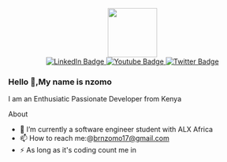 <div id="header" align="center">
  <img src="https://media.giphy.com/media/M9gbBd9nbDrOTu1Mqx/giphy.gif" width="100"/>
</div>

<div id="badges" align="center">
  <a href="https://www.linkedin.com/in/brian-nzomo-b1992a250">
    <img src="https://img.shields.io/badge/LinkedIn-blue?style=for-the-badge&logo=linkedin&logoColor=white" alt="LinkedIn Badge"/>
  </a>
  <a href="your-youtube-URL">
    <img src="https://img.shields.io/badge/YouTube-red?style=for-the-badge&logo=youtube&logoColor=white" alt="Youtube Badge"/>
  </a>
  <a href="https://twitter.com/nzomo__">
    <img src="https://img.shields.io/badge/Twitter-blue?style=for-the-badge&logo=twitter&logoColor=white" alt="Twitter Badge"/>
  </a>
</div>

### Hello 👋,My name is nzomo

I am an Enthusiatic Passionate Developer from Kenya

About

- 🔭 I’m currently a software engineer student with ALX Africa
- 📫 How to reach me:@brnzomo17@gmail.com
- ⚡ As long as it's coding count me in
<!--
**nzomobrian/nzomobrian** is a ✨ _special_ ✨ repository because its `README.md` (this file) appears on your GitHub profile.

Here are some ideas to get you started:

- 🔭 I’m currently a software engineer student with ALX Africa
- 📫 How to reach me:@brnzomo17@gmail.com
- ⚡ As long as it's coding count me in.
-->
